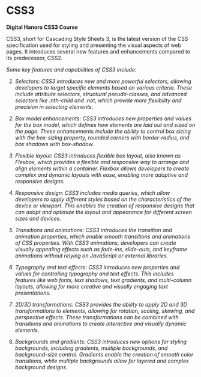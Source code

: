 # CSS3
<strong>Digital Hanoro CSS3 Course</strong>

CSS3, short for Cascading Style Sheets 3, is the latest version of the CSS specification used for styling and presenting the visual aspects of web pages. It introduces several new features and enhancements compared to its predecessor, CSS2.

<i>Some key features and capabilities of CSS3 include:

1. Selectors: CSS3 introduces new and more powerful selectors, allowing developers to target specific elements based on various criteria. These include attribute selectors, structural pseudo-classes, and advanced selectors like :nth-child and :not, which provide more flexibility and precision in selecting elements.

2. Box model enhancements: CSS3 introduces new properties and values for the box model, which defines how elements are laid out and sized on the page. These enhancements include the ability to control box sizing with the box-sizing property, rounded corners with border-radius, and box shadows with box-shadow.

3. Flexible layout: CSS3 introduces flexible box layout, also known as Flexbox, which provides a flexible and responsive way to arrange and align elements within a container. Flexbox allows developers to create complex and dynamic layouts with ease, enabling more adaptive and responsive designs.

4. Responsive design: CSS3 includes media queries, which allow developers to apply different styles based on the characteristics of the device or viewport. This enables the creation of responsive designs that can adapt and optimize the layout and appearance for different screen sizes and devices.

5. Transitions and animations: CSS3 introduces the transition and animation properties, which enable smooth transitions and animations of CSS properties. With CSS3 animations, developers can create visually appealing effects such as fade-ins, slide-outs, and keyframe animations without relying on JavaScript or external libraries.

6. Typography and text effects: CSS3 introduces new properties and values for controlling typography and text effects. This includes features like web fonts, text shadows, text gradients, and multi-column layouts, allowing for more creative and visually engaging text presentations.

7. 2D/3D transformations: CSS3 provides the ability to apply 2D and 3D transformations to elements, allowing for rotation, scaling, skewing, and perspective effects. These transformations can be combined with transitions and animations to create interactive and visually dynamic elements.

8. Backgrounds and gradients: CSS3 introduces new options for styling backgrounds, including gradients, multiple backgrounds, and background-size control. Gradients enable the creation of smooth color transitions, while multiple backgrounds allow for layered and complex background designs.</i>
